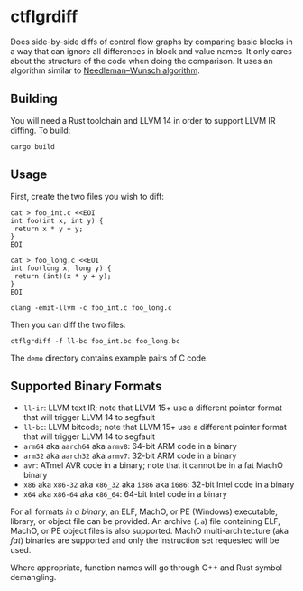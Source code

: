 # ctflgrdiff
Does side-by-side diffs of control flow graphs by comparing basic blocks in a
way that can ignore all differences in block and value names. It only cares
about the structure of the code when doing the comparison. It uses an algorithm
similar to [Needleman–Wunsch
algorithm](https://en.wikipedia.org/wiki/Needleman%E2%80%93Wunsch_algorithm).

## Building
You will need a Rust toolchain and LLVM 14 in order to support LLVM IR diffing.
To build:

```
cargo build
```

## Usage
First, create the two files you wish to diff:

```
cat > foo_int.c <<EOI
int foo(int x, int y) {
 return x * y + y;
}
EOI

cat > foo_long.c <<EOI
int foo(long x, long y) {
 return (int)(x * y + y);
}
EOI

clang -emit-llvm -c foo_int.c foo_long.c
```

Then you can diff the two files:

```
ctflgrdiff -f ll-bc foo_int.bc foo_long.bc
```

The `demo` directory contains example pairs of C code.

## Supported Binary Formats

- `ll-ir`: LLVM text IR; note that LLVM 15+ use a different pointer format that
   will trigger LLVM 14 to segfault
- `ll-bc`: LLVM bitcode; note that LLVM 15+ use a different pointer format that
   will trigger LLVM 14 to segfault
- `arm64` aka `aarch64` aka `armv8`: 64-bit ARM code in a binary
- `arm32` aka `aarch32` aka `armv7`: 32-bit ARM code in a binary
- `avr`: ATmel AVR code in a binary; note that it cannot be in a fat MachO binary
- `x86` aka `x86-32` aka `x86_32` aka `i386` aka `i686`: 32-bit Intel code in a binary
- `x64` aka `x86-64` aka `x86_64`: 64-bit Intel code in a binary

For all formats _in a binary_, an ELF, MachO, or PE (Windows) executable,
library, or object file can be provided. An archive (`.a`) file containing ELF,
MachO, or PE object files is also supported. MachO multi-architecture (aka
_fat_) binaries are supported and only the instruction set requested will be
used.

Where appropriate, function names will go through C++ and Rust symbol
demangling.

